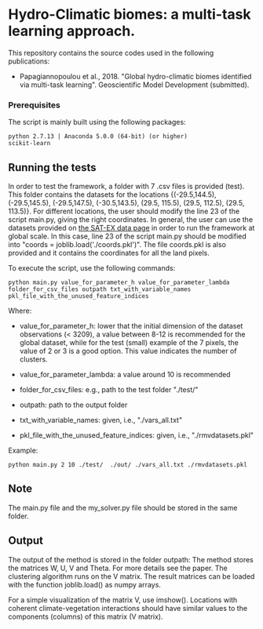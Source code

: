 # Hydro-Climatic biomes: a multi-task learning approach.

This repository contains the source codes used in the following publications: 
* Papagiannopoulou et al., 2018. "Global hydro-climatic biomes identified via multi-task learning". Geoscientific Model Development (submitted).

### Prerequisites

The script is mainly built using the following packages:

```
python 2.7.13 | Anaconda 5.0.0 (64-bit) (or higher)
scikit-learn
```

## Running the tests

In order to test the framework, a folder with 7 .csv files is provided (test). 
This folder contains the datasets for the locations {(-29.5,144.5), (-29.5,145.5), (-29.5,147.5), (-30.5,143.5), (29.5, 115.5), (29.5, 112.5), (29.5, 113.5)}. For different locations, the user should modify the line 23 of the script main.py, giving the right coordinates. In general, the user can use the datasets provided on [the SAT-EX data page](http://www.sat-ex.ugent.be/data.php) in order to run the framework at global scale. In this case, line 23 of the script main.py should be modified into "coords = joblib.load('./coords.pkl')". The file coords.pkl is also provided and it contains the coordinates for all the land pixels.

To execute the script, use the following commands:

```
python main.py value_for_parameter_h value_for_parameter_lambda folder_for_csv_files outpath txt_with_variable_names pkl_file_with_the_unused_feature_indices
```

Where:
* value_for_parameter_h: lower that the initial dimension of the dataset observations (< 3209), a value between 8-12 is recommended for the global dataset, while for the test (small) example of the 7 pixels, the value of 2 or 3 is a good option. This value indicates the number of clusters.

* value_for_parameter_lambda: a value around 10 is recommended

* folder_for_csv_files: e.g., path to the test folder "./test/"

* outpath: path to the output folder

* txt_with_variable_names: given, i.e., "./vars_all.txt"

* pkl_file_with_the_unused_feature_indices: given, i.e., "./rmvdatasets.pkl"

Example:
```
python main.py 2 10 ./test/  ./out/ ./vars_all.txt ./rmvdatasets.pkl
```

## Note

The main.py file and the my_solver.py file should be stored in the same folder.


## Output

The output of the method is stored in the folder outpath:
The method stores the matrices W, U, V and Theta. For more details see the paper.
The clustering algorithm runs on the V matrix. The result matrices can be loaded with the function joblib.load() as numpy arrays. 

For a simple visualization of the matrix V, use imshow(). Locations with coherent climate-vegetation interactions should have similar values to the components (columns) of this matrix (V matrix).
